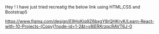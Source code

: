 Hey ! I have just tried recreatig the below link using HTML,CSS and Bootstrap5

https://www.figma.com/design/E9HoKiq9Z6bxgY8rQHKrvK/Learn-React-with-10-Projects-(Copy)?node-id=1-2&t=v8lERKrzqcRAVT6J-0
